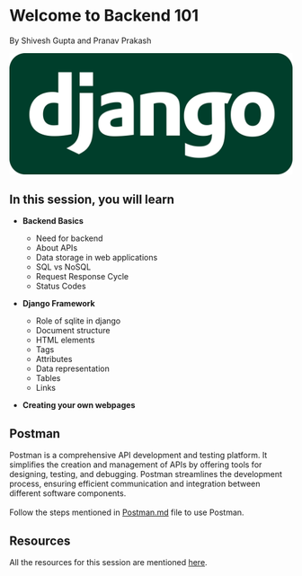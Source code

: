 # Welcome to Backend 101 

By Shivesh Gupta and Pranav Prakash

![Alt Text](assets/Django_Logo.png)



## In this session, you will learn

- **Backend Basics**
  - Need for backend
  - About APIs
  - Data storage in web applications
  - SQL vs NoSQL
  - Request Response Cycle
  - Status Codes
- **Django Framework**
  - Role of sqlite in django
  - Document structure
  - HTML elements
  - Tags
  - Attributes
  - Data representation
  - Tables
  - Links

-  **Creating your own webpages**

## Postman
Postman is a comprehensive API development and testing platform. It simplifies the creation and management of APIs by offering tools for designing, testing, and debugging. Postman streamlines the development process, ensuring efficient communication and integration between different software components.
<br><br>
Follow the steps mentioned in [Postman.md](Postman.md) file to use Postman.


## Resources
All the resources for this session are mentioned [here](resources.md).




